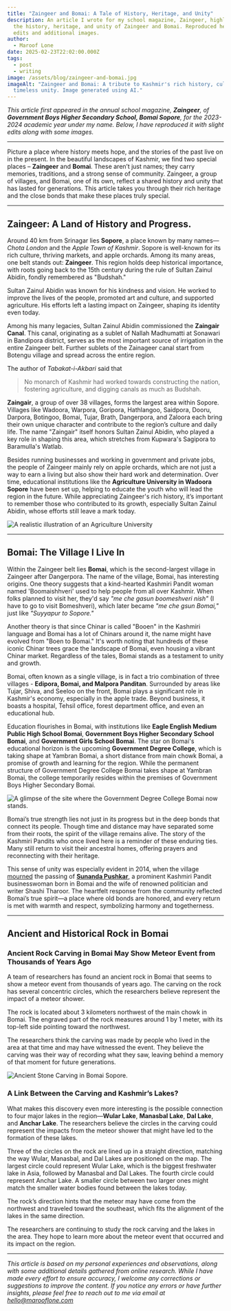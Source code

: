```yaml
---
title: "Zaingeer and Bomai: A Tale of History, Heritage, and Unity"
description: An article I wrote for my school magazine, Zaingeer, highlighting
  the history, heritage, and unity of Zaingeer and Bomai. Reproduced here with
  edits and additional images.
author:
  - Maroof Lone
date: 2025-02-23T22:02:00.000Z
tags:
  - post
  - writing
image: /assets/blog/zaingeer-and-bomai.jpg
imageAlt: "Zaingeer and Bomai: A tribute to Kashmir's rich history, culture, and
  timeless unity. Image generated using AI."
---
```

*This article first appeared in the annual school magazine, **Zaingeer**, of **Government Boys Higher Secondary School, Bomai Sopore**, for the 2023-2024 academic year under my name. Below, I have reproduced it with slight edits along with some images.*

- - -

Picture a place where history meets hope, and the stories of the past live on in the present. In the beautiful landscapes of Kashmir, we find two special places – **Zaingeer** and **Bomai**. These aren’t just names; they carry memories, traditions, and a strong sense of community. Zaingeer, a group of villages, and Bomai, one of its own, reflect a shared history and unity that has lasted for generations. This article takes you through their rich heritage and the close bonds that make these places truly special.

- - -

## Zaingeer: A Land of History and Progress.

Around 40 km from Srinagar lies **Sopore**, a place known by many names—*Chota London* and the *Apple Town of Kashmir*. Sopore is well-known for its rich culture, thriving markets, and apple orchards. Among its many areas, one belt stands out: **Zaingeer**. This region holds deep historical importance, with roots going back to the 15th century during the rule of Sultan Zainul Abidin, fondly remembered as "Budshah."

Sultan Zainul Abidin was known for his kindness and vision. He worked to improve the lives of the people, promoted art and culture, and supported agriculture. His efforts left a lasting impact on Zaingeer, shaping its identity even today.

Among his many legacies, Sultan Zainul Abidin commissioned the **Zaingair Canal**. This canal, originating as a sublet of Nallah Madhumatti at Sonawari in Bandipora district, serves as the most important source of irrigation in the entire Zaingeer belt. Further sublets of the Zainageer canal start from Botengu village and spread across the entire region.

The author of *Tabakat-i-Akbari* said that

> No monarch of Kashmir had worked towards constructing the nation, fostering agriculture, and digging canals as much as Budshah.

**Zaingair**, a group of over 38 villages, forms the largest area within Sopore. Villages like Wadoora, Warpora, Goripora, Hathlangoo, Saidpora, Dooru, Darpora, Botingoo, Bomai, Tujar, Brath, Dangerpora, and Zaloora each bring their own unique character and contribute to the region’s culture and daily life. The name "Zaingair" itself honors Sultan Zainul Abidin, who played a key role in shaping this area, which stretches from Kupwara's Sagipora to Baramulla's Watlab.

Besides running businesses and working in government and private jobs, the people of Zaingeer mainly rely on apple orchards, which are not just a way to earn a living but also show their hard work and determination. Over time, educational institutions like the **Agriculture University in Wadoora Sopore** have been set up, helping to educate the youth who will lead the region in the future. While appreciating Zaingeer's rich history, it’s important to remember those who contributed to its growth, especially Sultan Zainul Abidin, whose efforts still leave a mark today.

![A realistic illustration of an Agriculture University](/assets/blog/a-realistic-illustration-of-an-agriculture-university.webp "A realistic illustration of an Agriculture University. Image generated using AI.")

- - -

## Bomai: The Village I Live In

Within the Zaingeer belt lies **Bomai**, which is the second-largest village in Zaingeer after Dangerpora. The name of the village, Bomai, has interesting origins. One theory suggests that a kind-hearted Kashmiri Pandit woman named 'Boomaishhveri' used to help people from all over Kashmir. When folks planned to visit her, they'd say *"me che gasun boomeshveri nish"* (I have to go to visit Bomeshveri), which later became *"me che gsun Bomai,"* just like *"Suyyapur to Sopore."*

Another theory is that since Chinar is called "Booen" in the Kashmiri language and Bomai has a lot of Chinars around it, the name might have evolved from "Boen to Bomai." It's worth noting that hundreds of these iconic Chinar trees grace the landscape of Bomai, even housing a vibrant Chinar market. Regardless of the tales, Bomai stands as a testament to unity and growth.

Bomai, often known as a single village, is in fact a trio combination of three villages - **Edipora, Bomai, and Malpora Panditan**. Surrounded by areas like Tujar, Shiva, and Seeloo on the front, Bomai plays a significant role in Kashmir's economy, especially in the apple trade. Beyond business, it boasts a hospital, Tehsil office, forest department office, and even an educational hub.

Education flourishes in Bomai, with institutions like **Eagle English Medium Public High School Bomai**, **Government Boys Higher Secondary School Bomai**, and **Government Girls School Bomai**. The star on Bomai's educational horizon is the upcoming **Government Degree College**, which is taking shape at Yambran Bomai, a short distance from main chowk Bomai, a promise of growth and learning for the region. While the permanent structure of Government Degree College Bomai takes shape at Yambran Bomai, the college temporarily resides within the premises of Government Boys Higher Secondary Bomai.

![A glimpse of the site where the Government Degree College Bomai now stands.](/assets/blog/degree-college-bomai-sopore.jpg "Site where the Government Degree College Bomai now stands. Photo: Aijaz Rasool/Facebook")

Bomai’s true strength lies not just in its progress but in the deep bonds that connect its people. Though time and distance may have separated some from their roots, the spirit of the village remains alive. The story of the Kashmiri Pandits who once lived here is a reminder of these enduring ties. Many still return to visit their ancestral homes, offering prayers and reconnecting with their heritage.

This sense of unity was especially evident in 2014, when the village [mourned](https://www.hindustantimes.com/india/sunanda-s-village-mourns-her-death/story-UhLParACK5zmuquNJl9DWM.html) the passing of **[Sunanda Pushkar](https://en.wikipedia.org/wiki/Sunanda_Pushkar)**, a prominent Kashmiri Pandit businesswoman born in Bomai and the wife of renowned politician and writer Shashi Tharoor. The heartfelt response from the community reflected Bomai’s true spirit—a place where old bonds are honored, and every return is met with warmth and respect, symbolizing harmony and togetherness.

- - -

## Ancient and Historical Rock in Bomai

### Ancient Rock Carving in Bomai May Show Meteor Event from Thousands of Years Ago

A team of researchers has found an ancient rock in Bomai that seems to show a meteor event from thousands of years ago. The carving on the rock has several concentric circles, which the researchers believe represent the impact of a meteor shower.

The rock is located about 3 kilometers northwest of the main chowk in Bomai. The engraved part of the rock measures around 1 by 1 meter, with its top-left side pointing toward the northwest.

The researchers think the carving was made by people who lived in the area at that time and may have witnessed the event. They believe the carving was their way of recording what they saw, leaving behind a memory of that moment for future generations.

![Ancient Stone Carving in Bomai Sopore.](/assets/blog/stone-carving-bomai-sopore-maroof-lone.jpg "Ancient stone carving in Bomai Sopore. Photo: Maroof Lone")

### A Link Between the Carving and Kashmir’s Lakes?

What makes this discovery even more interesting is the possible connection to four major lakes in the region—**Wular Lake**, **Manasbal Lake**, **Dal Lake**, and **Anchar Lake**. The researchers believe the circles in the carving could represent the impacts from the meteor shower that might have led to the formation of these lakes.

Three of the circles on the rock are lined up in a straight direction, matching the way Wular, Manasbal, and Dal Lakes are positioned on the map. The largest circle could represent Wular Lake, which is the biggest freshwater lake in Asia, followed by Manasbal and Dal Lakes. The fourth circle could represent Anchar Lake. A smaller circle between two larger ones might match the smaller water bodies found between the lakes today.

The rock’s direction hints that the meteor may have come from the northwest and traveled toward the southeast, which fits the alignment of the lakes in the same direction.

The researchers are continuing to study the rock carving and the lakes in the area. They hope to learn more about the meteor event that occurred and its impact on the region.

- - -

*This article is based on my personal experiences and observations, along with some additional details gathered from online research. While I have made every effort to ensure accuracy, I welcome any corrections or suggestions to improve the content. If you notice any errors or have further insights, please feel free to reach out to me via email at [hello@marooflone.com](mailto:hello@marooflone.com)*

